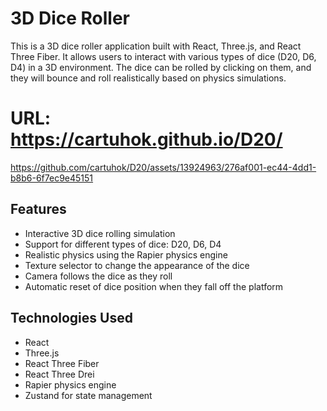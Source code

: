 # 3D Dice Roller

This is a 3D dice roller application built with React, Three.js, and React Three Fiber. It allows users to interact with various types of dice (D20, D6, D4) in a 3D environment. The dice can be rolled by clicking on them, and they will bounce and roll realistically based on physics simulations.

# URL: https://cartuhok.github.io/D20/

https://github.com/cartuhok/D20/assets/13924963/276af001-ec44-4dd1-b8b6-6f7ec9e45151

## Features

- Interactive 3D dice rolling simulation
- Support for different types of dice: D20, D6, D4
- Realistic physics using the Rapier physics engine
- Texture selector to change the appearance of the dice
- Camera follows the dice as they roll
- Automatic reset of dice position when they fall off the platform

## Technologies Used

- React
- Three.js
- React Three Fiber
- React Three Drei
- Rapier physics engine
- Zustand for state management
